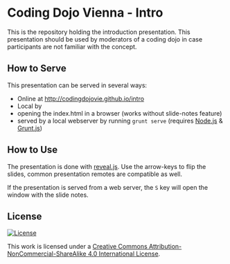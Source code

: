 # Coding Dojo Vienna - Intro

This is the repository holding the introduction presentation. This presentation should be used by moderators of a coding dojo in case participants are not familiar with the concept.

## How to Serve

This presentation can be served in several ways:
* Online at http://codingdojovie.github.io/intro
* Local by
 * opening the index.html in a browser (works without slide-notes feature)
 * served by a local webserver by running ```grunt serve``` (requires [Node.js](http://www.nodejs.org/) & [Grunt.js](http://gruntjs.com/))

## How to Use

The presentation is done with [reveal.js](http://lab.hakim.se/reveal-js/). Use the arrow-keys to flip the slides, common presentation remotes are compatible as well.

If the presentation is served from a web server, the ```S``` key will open the window with the slide notes.

## License

[![License][license-image]][license-url]

This work is licensed under a [Creative Commons Attribution-NonCommercial-ShareAlike 4.0 International License](http://creativecommons.org/licenses/by-nc-sa/4.0/).

[license-url]: http://creativecommons.org/licenses/by-nc-sa/4.0/
[license-image]: https://i.creativecommons.org/l/by-nc-sa/4.0/88x31.png
